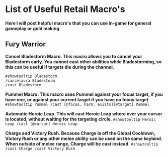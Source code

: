 # List of Useful Retail Macro's
**Here I will post helpful macro's that you can use in-game for general gameplay or gold making.**

## Fury Warrior

**Cancel Bladestorm Macro. This macro allows you to cancel your Bladestorm early. You cannot cast other abilities while Bladestorming, so this can be useful if targets die during the channel.**
```
#showtooltip Bladestorm
/cancelaura Bladestorm
/cast Bladestorm
```

**Pummel Macro. This macro uses Pummel against your focus target, if you have one, or against your current target if you have no focus target.**
`#showtooltip Pummel
/cast [@focus, harm, exists][@target] Pummel`

**Automatic Heroic Leap. This will cast Heroic Leap where ever your cursor is located, without waiting for the targeting circle.**
`#showtooltip Heroic Leap
/cast [@cursor] Heroic Leap`

**Charge and Victory Rush. Because Charge is off the Global Cooldown, Victory Rush or any other melee ability can be used on the same keybind. When outside of melee range, Charge will be cast instead.**
`#showtooltip
/cast Charge
/cast Victory Rush`
